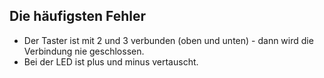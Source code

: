 ## Die häufigsten Fehler

- Der Taster ist mit 2 und 3 verbunden (oben und unten) - dann wird die Verbindung nie geschlossen.
- Bei der LED ist plus und minus vertauscht.